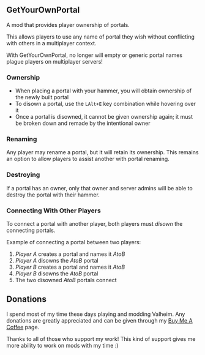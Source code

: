 GetYourOwnPortal
----------------

A mod that provides player ownership of portals.

This allows players to use any name of portal they wish without conflicting
with others in a multiplayer context.

With GetYourOwnPortal, no longer will empty or generic portal names plague players on multiplayer servers!

### Ownership

- When placing a portal with your hammer, you will obtain ownership of the newly built portal
- To disown a portal, use the `LAlt+E` key combination while hovering over it
- Once a portal is disowned, it cannot be given ownership again; it must be broken down and remade by the intentional owner

### Renaming

Any player may rename a portal, but it will retain its ownership. This remains an option
to allow players to assist another with portal renaming.

### Destroying

If a portal has an owner, only that owner and server admins will be able to destroy the portal with their hammer.

### Connecting With Other Players

To connect a portal with another player, both players must *disown* the connecting portals.

Example of connecting a portal between two players:
1. *Player A* creates a portal and names it *AtoB*
2. *Player A* disowns the *AtoB* portal
3. *Player B* creates a portal and names it *AtoB*
4. *Player B* disowns the *AtoB* portal
5. The two disowned *AtoB* portals connect


## Donations

I spend most of my time these days playing and modding Valheim. Any donations are greatly appreciated and can be given through my [Buy Me A Coffee](https://www.buymeacoffee.com/kevver) page.

Thanks to all of those who support my work! This kind of support gives me more ability to work on mods with my time :)
